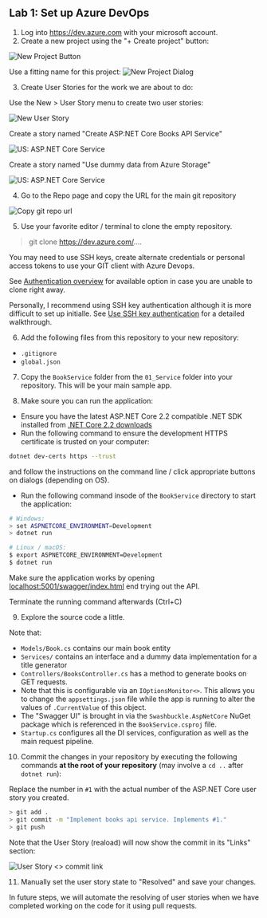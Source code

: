 ## Lab 1: Set up Azure DevOps

1. Log into https://dev.azure.com with your microsoft account.
2. Create a new project using the "+ Create project" button:

![New Project Button](images/01-01-new-project-button.png)

Use a fitting name for this project:
![New Project Dialog](images/01-02-new-project-dialog.png)

3. Create User Stories for the work we are about to do:

Use the New > User Story menu to create two user stories:

![New User Story](images/01-03-new-user-story.png)

Create a story named "Create ASP:NET Core Books API Service"

![US: ASP.NET Core Service](images/01-04-us-aspnetcore.png)

Create a story named "Use dummy data from Azure Storage"

![US: ASP.NET Core Service](images/01-05-us-azure-storage.png)

4. Go to the Repo page and copy the URL for the main git repository

![Copy git repo url](images/01-06-copy-url.png)

5. Use your favorite editor / terminal to clone the empty repository.

> git clone https://dev.azure.com/....

You may need to use SSH keys, create alternate credentials or personal access tokens to use your GIT client with Azure Devops.

See [Authentication overview](https://docs.microsoft.com/en-us/azure/devops/repos/git/auth-overview?view=azure-devops) for available option in case you are unable to clone right away.

Personally, I recommend using SSH key authentication although it is more difficult to set up initialle. See [Use SSH key authentication](https://docs.microsoft.com/en-us/azure/devops/repos/git/use-ssh-keys-to-authenticate?view=azure-devops) for a detailed walkthrough.

6. Add the following files from this repository to your new repository:

* `.gitignore`
* `global.json`

7. Copy the `BookService` folder from the `01_Service` folder into your repository. This will be your main sample app.

8. Make soure you can run the application:

* Ensure you have the latest ASP.NET Core 2.2 compatible .NET SDK installed from [.NET Core 2.2 downloads](https://dotnet.microsoft.com/download/dotnet-core/2.2)
* Run the following command to ensure the development HTTPS certificate is trusted on your computer:
```sh
dotnet dev-certs https --trust
```
and follow the instructions on the command line / click appropriate buttons on dialogs (depending on OS).

* Run the following command insode of the `BookService` directory to start the application:
```sh
# Windows:
> set ASPNETCORE_ENVIRONMENT=Development
> dotnet run

# Linux / macOS:
$ export ASPNETCORE_ENVIRONMENT=Development
$ dotnet run
```

Make sure the application works by opening [localhost:5001/swagger/index.html](localhost:5001/swagger/index.html) end trying out the API.

Terminate the running command afterwards (Ctrl+C)

9. Explore the source code a little.

Note that:
* `Models/Book.cs` contains our main book entity
* `Services/` contains an interface and a dummy data implementation for a title generator
* `Controllers/BooksController.cs` has a method to generate books on GET requests.
* Note that this is configurable via an `IOptionsMonitor<>`. This allows you to change the `appsettings.json` file while the app is running to alter the values of `.CurrentValue` of this object.
* The "Swagger UI" is brought in via the `Swashbuckle.AspNetCore` NuGet package which is referenced in the `BookService.csproj` file.
* `Startup.cs` configures all the DI services, configuration as well as the main request pipeline.

10. Commit the changes in your repository by executing the following commands **at the root of your repository** (may involve a `cd ..` after `dotnet run`):

Replace the number in `#1` with the actual number of the ASP.NET Core user story you created.
```sh
> git add .
> git commit -m "Implement books api service. Implements #1."
> git push
```

Note that the User Story (reaload) will now show the commit in its "Links" section:

![User Story <> commit link](images/01-07-us-commit-link.png)

11. Manually set the user story state to "Resolved" and save your changes.

In future steps, we will automate the resolving of user stories when we have completed working on the code for it using pull requests.
